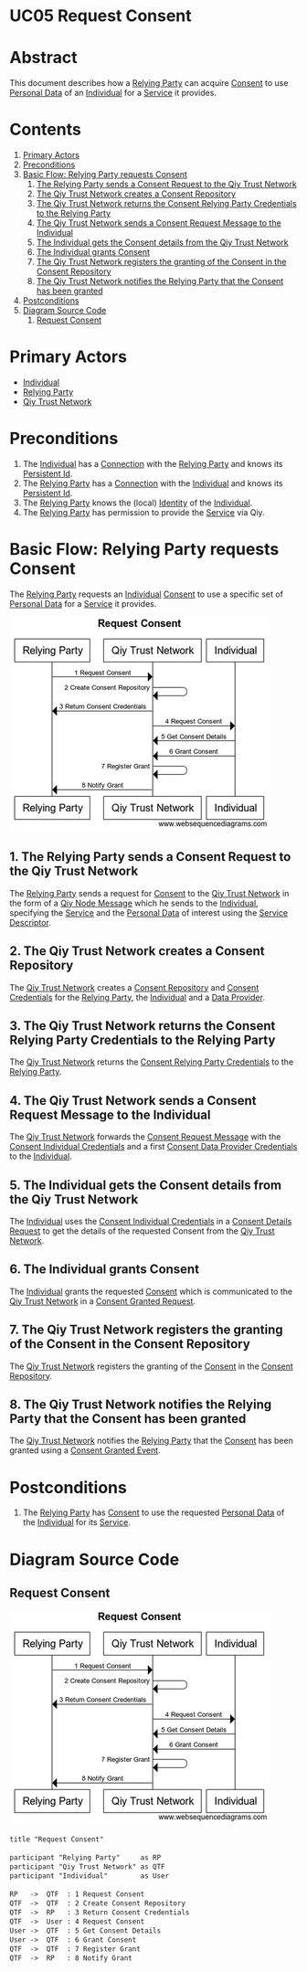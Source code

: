# UC05 Request Consent

# Abstract

This document describes how a [Relying Party](../Definitions.md#relying-party) can acquire [Consent](../Definitions.md#consent) to use [Personal Data](../Definitions.md#personal-data) of an [Individual](../Definitions.md#individual) for a [Service](../Definitions.md#service) it provides.

# Contents


1. [Primary Actors](#primary-actors)
1. [Preconditions](#preconditions)
1. [Basic Flow: Relying Party requests Consent](#basic-flow-relying-party-requests-consent)
	1. [The Relying Party sends a Consent Request to the Qiy Trust Network](#1-the-relying-party-sends-a-consent-request-to-the-qiy-trust-network)
	1. [The Qiy Trust Network creates a Consent Repository](#2-the-qiy-trust-network-creates-a-consent-repository)
	1. [The Qiy Trust Network returns the Consent Relying Party Credentials to the Relying Party](#3-the-qiy-trust-network-returns-the-consent-relying-party-credentials-to-the-relying-party)
	1. [The Qiy Trust Network sends a Consent Request Message to the Individual](#4-the-qiy-trust-network-sends-a-consent-request-message-to-the-individual)
	1. [The Individual gets the Consent details from the Qiy Trust Network](#5-the-individual-gets-the-consent-details-from-the-qiy-trust-network)
	1. [The Individual grants Consent](#6-the-individual-grants-consent)
	1. [The Qiy Trust Network registers the granting of the Consent in the Consent Repository](#7-the-qiy-trust-network-registers-the-granting-of-the-consent-in-the-consent-repository)
	1. [The Qiy Trust Network notifies the Relying Party that the Consent has been granted](#8-the-qiy-trust-network-notifies-the-relying-party-that-the-consent-has-been-granted)
1. [Postconditions](#postconditions)
1. [Diagram Source Code](#diagram-source-code)
	1. [Request Consent](#request-consent)

# Primary Actors

* [Individual](../Definitions.md#individual)
* [Relying Party](../Definitions.md#relying-party)
* [Qiy Trust Network](../Definitions.md#qiy-trust-network)

# Preconditions

1. The [Individual](../Definitions.md#individual) has a [Connection](../Definitions.md#connection) with the [Relying Party](../Definitions.md#relying-party) and knows its [Persistent Id](../Definitions.md#persistent-id). 
1. The [Relying Party](../Definitions.md#relying-party) has a [Connection](../Definitions.md#connection) with the [Individual](../Definitions.md#individual) and knows its [Persistent Id](../Definitions.md#persistent-id).
1. The [Relying Party](../Definitions.md#relying-party) knows the (local) [Identity](../Definitions.md#identity) of the [Individual](../Definitions.md#individual).
1. The [Relying Party](../Definitions.md#relying-party) has permission to provide the [Service](../Definitions.md#service) via Qiy.

# Basic Flow: Relying Party requests Consent

The [Relying Party](../Definitions.md#relying-party) requests an [Individual](../Definitions.md#individual) [Consent](../Definitions.md#consent) to use a specific set of [Personal Data](../Definitions.md#personal-data) for a [Service](../Definitions.md#service) it provides.

![Request Consent](../images/Request_Consent_-_UC05.png)

## 1. The Relying Party sends a Consent Request to the Qiy Trust Network

The [Relying Party](../Definitions.md#relying-party) sends a request for [Consent](../Definitions.md#consent) to the [Qiy Trust Network](../Definitions.md#qiy-trust-network) in the form of a [Qiy Node Message](../Definitions.md#qiy-node-message) which he sends to the [Individual](../Definitions.md#individual), specifying the [Service](../Definitions.md#service) and the [Personal Data](../Definitions.md#personal-data) of interest using the [Service Descriptor](../Definitions.md#service-descriptor).

## 2. The Qiy Trust Network creates a Consent Repository

The [Qiy Trust Network](../Definitions.md#qiy-trust-network) creates a [Consent Repository](../Definitions.md#consent-repository) and [Consent Credentials](../Definitions.md#consent-credentials) for the [Relying Party](../Definitions.md#relying-party), the [Individual](../Definitions.md#individual) and a [Data Provider](../Definitions.md#data-provider).

## 3. The Qiy Trust Network returns the Consent Relying Party Credentials to the Relying Party

The [Qiy Trust Network](../Definitions.md#qiy-trust-network) returns the [Consent Relying Party Credentials](../Definitions.md#consent-relying-party-credentials) to the [Relying Party](../Definitions.md#relying-party).

## 4. The Qiy Trust Network sends a Consent Request Message to the Individual

The [Qiy Trust Network](../Definitions.md#qiy-trust-network) forwards the [Consent Request Message](../Definitions.md#consent-request-message) with the [Consent Individual Credentials](../Definitions.md#consent-individual-credentials) and a first [Consent Data Provider Credentials](../Definitions.md#consent-data-provider-credentials) to the [Individual](../Definitions.md#individual).

## 5. The Individual gets the Consent details from the Qiy Trust Network

The [Individual](../Definitions.md#individual) uses the [Consent Individual Credentials](../Definitions.md#consent-individual-credentials) in a [Consent Details Request](../Definitions.md#consent-details-request) to get the details of the requested Consent from the [Qiy Trust Network](../Definitions.md#qiy-trust-network).

## 6. The Individual grants Consent

The [Individual](../Definitions.md#individual) grants the requested [Consent](../Definitions.md#consent) which is communicated to the [Qiy Trust Network](../Definitions.md#qiy-trust-network) in a [Consent Granted Request](../Definitions.md#consent-granted-request). 

## 7. The Qiy Trust Network registers the granting of the Consent in the Consent Repository

The [Qiy Trust Network](../Definitions.md#qiy-trust-network) registers the granting of the [Consent](../Definitions.md#consent) in the [Consent Repository](../Definitions.md#consent-repository).

## 8. The Qiy Trust Network notifies the Relying Party that the Consent has been granted

The [Qiy Trust Network](../Definitions.md#qiy-trust-network) notifies the [Relying Party](../Definitions.md#relying-party) that the [Consent](../Definitions.md#consent) has been granted using a [Consent Granted Event](../Definitions.md#consent-granted-event).


# Postconditions

1. The [Relying Party](../Definitions.md#relying-party) has [Consent](../Definitions.md#consent) to use the requested [Personal Data](../Definitions.md#personal-data) of the [Individual](../Definitions.md#individual) for its [Service](../Definitions.md#service).


# Diagram Source Code

## Request Consent

![Request Consent](../images/Request_Consent_-_UC05.png)

```
title "Request Consent"

participant "Relying Party"     as RP
participant "Qiy Trust Network" as QTF
participant "Individual"        as User

RP   ->  QTF  : 1 Request Consent
QTF  ->  QTF  : 2 Create Consent Repository
QTF  ->  RP   : 3 Return Consent Credentials
QTF  ->  User : 4 Request Consent
User ->  QTF  : 5 Get Consent Details
User ->  QTF  : 6 Grant Consent
QTF  ->  QTF  : 7 Register Grant
QTF  ->  RP   : 8 Notify Grant
```

